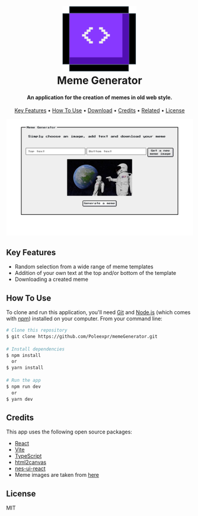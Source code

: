 <h1 align="center">
  <br>
  <a href="https://meme-generrrator.netlify.app"><img src="/public/meme-generator.svg" alt="Demo" width="200"></a>
  <br>
  Meme Generator
  <br>
</h1>

<h4 align="center">An application for the creation of memes in old web style.</h4>

<p align="center">
  <a href="#key-features">Key Features</a> •
  <a href="#how-to-use">How To Use</a> •
  <a href="#download">Download</a> •
  <a href="#credits">Credits</a> •
  <a href="#related">Related</a> •
  <a href="#license">License</a>
</p>

![screenshot](/public/screenshot.png)

## Key Features

- Random selection from a wide range of meme templates
- Addition of your own text at the top and/or bottom of the template
- Downloading a created meme

## How To Use

To clone and run this application, you'll need [Git](https://git-scm.com) and [Node.js](https://nodejs.org/en/download/) (which comes with [npm](http://npmjs.com)) installed on your computer. From your command line:

```bash
# Clone this repository
$ git clone https://github.com/Poleexpr/memeGenerator.git

# Install dependencies
$ npm install
  or
$ yarn install

# Run the app
$ npm run dev
  or
$ yarn dev

```

## Credits

This app uses the following open source packages:

- [React](https://react.dev)
- [Vite](https://vitejs.dev)
- [TypeScript](https://www.typescriptlang.org)
- [html2canvas](https://html2canvas.hertzen.com)
- [nes-ui-react](https://kyr0.github.io/nes-ui-react/)
- Meme images are taken from [here](https://imgflip.com)

## License

MIT
